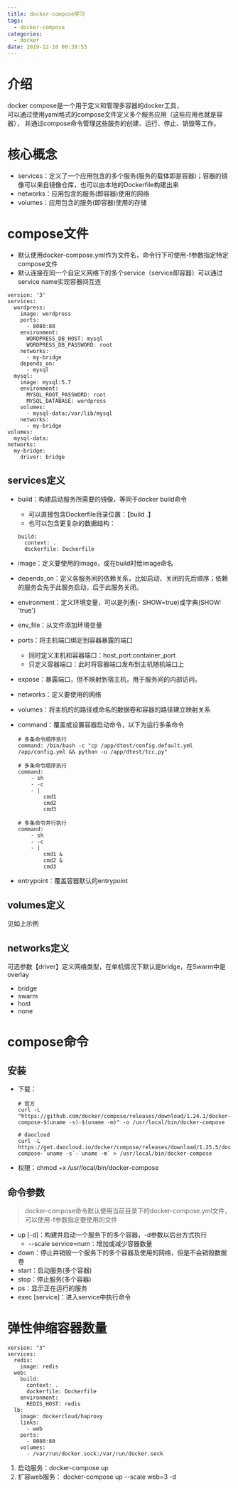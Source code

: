 ```yaml
---
title: docker-compose学习
tags:
  - docker-compose
categories:
  - docker
date: 2019-12-10 00:39:53
---
```


# 介绍
docker compose是一个用于定义和管理多容器的docker工具，  
可以通过使用yaml格式的compose文件定义多个服务应用（这些应用也就是容器），
并通过compose命令管理这些服务的创建、运行、停止、销毁等工作。
# 核心概念
* services：定义了一个应用包含的多个服务(服务的载体即是容器)；容器的镜像可以来自镜像仓库，也可以由本地的Dockerfile构建出来
* networks：应用包含的服务(即容器)使用的网络
* volumes：应用包含的服务(即容器)使用的存储

# compose文件
* 默认使用docker-compose.yml作为文件名，命令行下可使用-f参数指定特定compose文件
* 默认连接在同一个自定义网络下的多个service（service即容器）可以通过service name实现容器间互连

```
version: '3'
services:
  wordpress:
    image: wordpress
    ports:
      - 8080:80
    environment:
      WORDPRESS_DB_HOST: mysql
      WORDPRESS_DB_PASSWORD: root
    networks:
      - my-bridge
    depends_on:
      - mysql
  mysql:
    image: mysql:5.7
    environment:
      MYSQL_ROOT_PASSWORD: root
      MYSQL_DATABASE: wordpress
    volumes:
      - mysql-data:/var/lib/mysql
    networks:
      - my-bridge
volumes:
  mysql-data:
networks:
  my-bridge:
    driver: bridge
```
## services定义
* build：构建启动服务所需要的镜像，等同于docker build命令
    - 可以直接包含Dockerfile目录位置：【build .】
    - 也可以包含更复杂的数据结构：
    ```
    build:
      context: .
      dockerfile: Dockerfile
    ```
    
* image：定义要使用的image，或在build时给image命名

* depends_on：定义各服务间的依赖关系，比如启动、关闭的先后顺序；依赖的服务会先于此服务启动，后于此服务关闭。

* environment：定义环境变量，可以是列表(- SHOW=true)或字典(SHOW: 'true')

* env_file：从文件添加环境变量

* ports：将主机端口绑定到容器暴露的端口
    - 同时定义主机和容器端口：host_port:container_port
    - 只定义容器端口：此时将容器端口发布到主机随机端口上
    
* expose：暴露端口，但不映射到宿主机，用于服务间的内部访问。

* networks：定义要使用的网络

* volumes：将主机的的路径或命名的数据卷和容器的路径建立映射关系

* command：覆盖或设置容器启动命令，以下为运行多条命令

    ```
    # 多条命令顺序执行
    command: /bin/bash -c "cp /app/dtest/config.default.yml /app/config.yml && python -u /app/dtest/tcc.py"
    
    # 多条命令顺序执行
    command:
        - sh
        - -c 
        - |
            cmd1
            cmd2
            cmd3
    
    # 多条命令并行执行
    command:
        - sh
        - -c 
        - |
            cmd1 &
            cmd2 &
            cmd3
    ```

* entrypoint：覆盖容器默认的entrypoint

## volumes定义
见如上示例
## networks定义
可选参数【driver】定义网络类型，在单机情况下默认是bridge，在Swarm中是overlay

- bridge
- swarm
- host
- none

# compose命令
## 安装
* 下载：

  ```
  # 官方
  curl -L "https://github.com/docker/compose/releases/download/1.24.1/docker-compose-$(uname -s)-$(uname -m)" -o /usr/local/bin/docker-compose
  
  # daocloud
  curl -L https://get.daocloud.io/docker/compose/releases/download/1.25.5/docker-compose-`uname -s`-`uname -m` > /usr/local/bin/docker-compose
  ```

* 权限：chmod +x /usr/local/bin/docker-compose

## 命令参数
>docker-compose命令默认使用当前目录下的docker-compose.yml文件，可以使用-f参数指定要使用的文件

* up [-d]：构建并启动一个服务下的多个容器，-d参数以后台方式执行
    - --scale service=num：增加或减少容器数量
* down：停止并销毁一个服务下的多个容器及使用的网络，但是不会销毁数据卷
* start：启动服务(多个容器)
* stop：停止服务(多个容器)
* ps：显示正在运行的服务
* exec [service]：进入service中执行命令

# 弹性伸缩容器数量
```
version: "3"
services:
  redis:
    image: redis
  web:
    build:
      context: .
      dockerfile: Dockerfile
    environment:
      REDIS_HOST: redis
  lb:
    image: dockercloud/haproxy
    links:
      - web
    ports:
      - 8080:80
    volumes:
      - /var/run/docker.sock:/var/run/docker.sock 
```

1. 启动服务：docker-compose up
2. 扩容web服务： docker-compose up --scale web=3 -d
